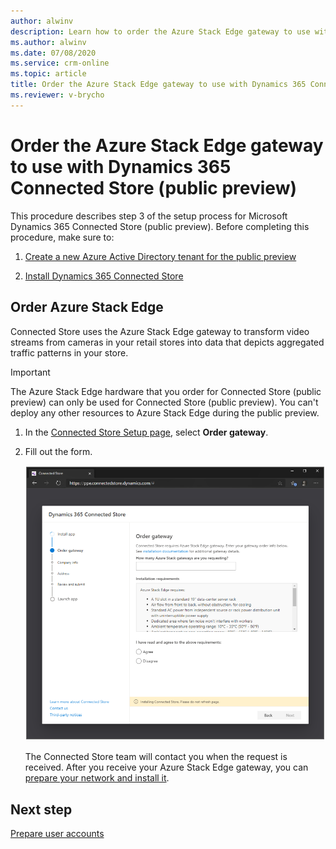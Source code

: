 ```yaml
---
author: alwinv
description: Learn how to order the Azure Stack Edge gateway to use with Dynamics 365 Connected Store (public preview).
ms.author: alwinv
ms.date: 07/08/2020
ms.service: crm-online
ms.topic: article
title: Order the Azure Stack Edge gateway to use with Dynamics 365 Connected Store (public preview)
ms.reviewer: v-brycho
---
```


# Order the Azure Stack Edge gateway to use with Dynamics 365 Connected Store (public preview)

This procedure describes step 3 of the setup process for Microsoft Dynamics 365 Connected Store (public preview). Before completing this procedure, make sure to:

1. [Create a new Azure Active Directory tenant for the public preview](admin-create-new-tenant.md)

2. [Install Dynamics 365 Connected Store](admin-install-web-app.md)

## Order Azure Stack Edge

Connected Store uses the Azure Stack Edge gateway to transform video streams from cameras in your retail stores into data that depicts aggregated traffic patterns in your store. 

> [!IMPORTANT]
> The Azure Stack Edge hardware that you order for Connected Store (public preview) can only be used for Connected Store (public preview). You can't deploy any other resources to Azure Stack Edge during the public preview. 

1. In the [Connected Store Setup page](https://go.microsoft.com/fwlink/?linkid=2128110), select **Order gateway**.

2. Fill out the form. 

     ![Order gateway command and Azure Stack Edge procurement form](media/get-gateway.PNG "Order gateway command and Azure Stack Edge procurement form")
     
   The Connected Store team will contact you when the request is received. After you receive your Azure Stack Edge gateway, you can [prepare your network and install it](ase-install.md).
 
## Next step

[Prepare user accounts](admin-prepare-user-accounts.md)

